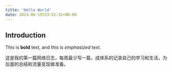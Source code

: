 ```yaml
---
title: 'Hello World'
date: 2023-06-15T23:51:32+08:00
---
```


## Introduction

This is **bold** text, and this is _emphasized_ text.

这是我的第一篇网络日志，每周最少写一篇，成体系的记录自己的学习和生活，为后面的总结和流量变现做准备。
